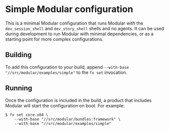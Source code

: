 # Simple Modular configuration

This is a minimal Modular configuration that runs Modular with the
`dev_session_shell` and `dev_story_shell` shells and no agents.
It can be used during development to run Modular with minimal dependencies,
or as a starting point for more complex configurations.

## Building

To add this configuration to your build, append
`--with-base "//src/modular/examples/simple"`
to the `fx set` invocation.

## Running

Once the configuration is included in the build, a product that includes
Modular will start the configuration on boot. For example:

```shell
$ fx set core.x64 \
    --with-base "//src/modular/bundles:framework" \
    --with-base "//src/modular/examples/simple"
```
